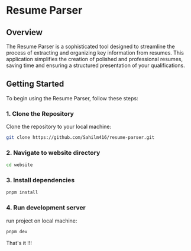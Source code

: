 # Resume Parser

## Overview
The Resume Parser is a sophisticated tool designed to streamline the process of extracting and organizing key information from resumes. This application simplifies the creation of polished and professional resumes, saving time and ensuring a structured presentation of your qualifications.

## Getting Started

To begin using the Resume Parser, follow these steps:

### 1. Clone the Repository
Clone the repository to your local machine:

```bash
git clone https://github.com/Sahilm416/resume-parser.git
```
### 2. Navigate to website directory
```bash
cd website
```
### 3. Install dependencies
```bash
pnpm install
```
### 4. Run development server
run project on local machine:
```bash
pnpm dev
```

That's it !!!
